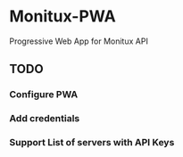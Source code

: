 # Monitux-PWA
Progressive Web App for Monitux API 

## TODO

### Configure PWA

### Add credentials

### Support List of servers with API Keys

### 